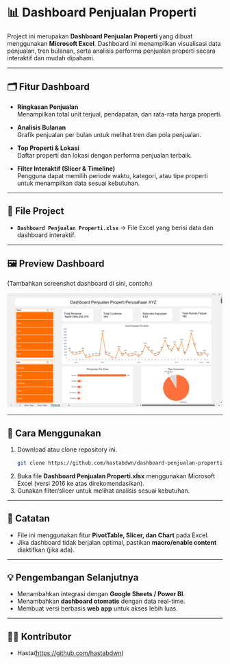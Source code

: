 # 📊 Dashboard Penjualan Properti

Project ini merupakan **Dashboard Penjualan Properti** yang dibuat menggunakan **Microsoft Excel**. Dashboard ini menampilkan visualisasi data penjualan, tren bulanan, serta analisis performa penjualan properti secara interaktif dan mudah dipahami.

---

## 🗂️ Fitur Dashboard
- **Ringkasan Penjualan**  
  Menampilkan total unit terjual, pendapatan, dan rata-rata harga properti.  

- **Analisis Bulanan**  
  Grafik penjualan per bulan untuk melihat tren dan pola penjualan.  

- **Top Properti & Lokasi**  
  Daftar properti dan lokasi dengan performa penjualan terbaik.  

- **Filter Interaktif (Slicer & Timeline)**  
  Pengguna dapat memilih periode waktu, kategori, atau tipe properti untuk menampilkan data sesuai kebutuhan.  

---

## 📁 File Project
- **`Dashboard Penjualan Properti.xlsx`** → File Excel yang berisi data dan dashboard interaktif.

---

## 🖼️ Preview Dashboard
(Tambahkan screenshot dashboard di sini, contoh:)

![Preview Dashboard](screenshot.png)

---

## 🚀 Cara Menggunakan
1. Download atau clone repository ini.  
   ```bash
   git clone https://github.com/hastabdwn/dashboard-penjualan-properti.git
   ```
2. Buka file **Dashboard Penjualan Properti.xlsx** menggunakan Microsoft Excel (versi 2016 ke atas direkomendasikan).  
3. Gunakan filter/slicer untuk melihat analisis sesuai kebutuhan.  

---

## 📌 Catatan
- File ini menggunakan fitur **PivotTable, Slicer, dan Chart** pada Excel.  
- Jika dashboard tidak berjalan optimal, pastikan **macro/enable content** diaktifkan (jika ada).  

---

## 💡 Pengembangan Selanjutnya
- Menambahkan integrasi dengan **Google Sheets / Power BI**.  
- Menambahkan **dashboard otomatis** dengan data real-time.  
- Membuat versi berbasis **web app** untuk akses lebih luas.  

---

## 👨‍💻 Kontributor
- Hasta(https://github.com/hastabdwn)  

